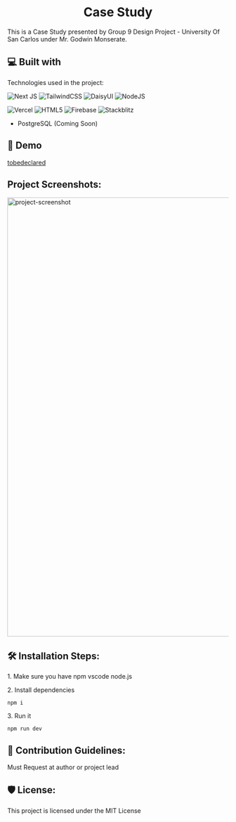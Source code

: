 <h1 align="center" id="title">Case Study</h1>

<p id="description">This is a Case Study presented by Group 9 Design Project - University Of San Carlos under Mr. Godwin Monserate.</p>
  
<h2>💻 Built with</h2>

Technologies used in the project:

![Next JS](https://img.shields.io/badge/Next-black?style=for-the-badge&logo=next.js&logoColor=white)
![TailwindCSS](https://img.shields.io/badge/tailwindcss-%2338B2AC.svg?style=for-the-badge&logo=tailwind-css&logoColor=white)
![DaisyUI](https://img.shields.io/badge/daisyui-5A0EF8?style=for-the-badge&logo=daisyui&logoColor=white)
![NodeJS](https://img.shields.io/badge/node.js-6DA55F?style=for-the-badge&logo=node.js&logoColor=white)

 ![Vercel](https://img.shields.io/badge/vercel-%23000000.svg?style=for-the-badge&logo=vercel&logoColor=white)
![HTML5](https://img.shields.io/badge/html5-%23E34F26.svg?style=for-the-badge&logo=html5&logoColor=white)
![Firebase](https://img.shields.io/badge/Firebase-039BE5?style=for-the-badge&logo=Firebase&logoColor=white)
![Stackblitz](https://img.shields.io/badge/Stackblitz-fff?style=for-the-badge&logo=Stackblitz&logoColor=1389FD)
*   PostgreSQL (Coming Soon)
<h2>🚀 Demo</h2>

[tobedeclared](tobedeclared)

<h2>Project Screenshots:</h2>

<img src="https://media.istockphoto.com/id/1322220448/photo/abstract-digital-futuristic-eye.jpg?s=612x612&amp;w=0&amp;k=20&amp;c=oAMmGJxyTTNW0XcttULhkp5IxfW9ZTaoVdVwI2KwK5s=" alt="project-screenshot" width="3000" height="1000/">

<h2>🛠️ Installation Steps:</h2>

<p>1. Make sure you have npm vscode node.js</p>

<p>2. Install dependencies</p>

```
npm i
```

<p>3. Run it</p>

```
npm run dev
```

<h2>🍰 Contribution Guidelines:</h2>

Must Request at author or project lead

  


<h2>🛡️ License:</h2>

This project is licensed under the MIT License
